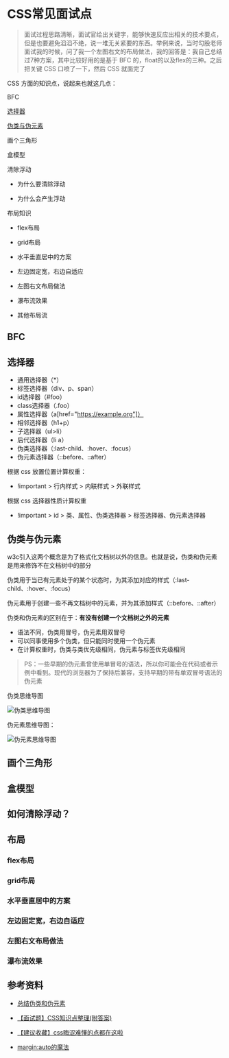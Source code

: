 # CSS常见面试点


> 面试过程思路清晰，面试官给出关键字，能够快速反应出相关的技术要点，但是也要避免滔滔不绝，说一堆无关紧要的东西。举例来说，当时勾股老师面试我的时候，问了我一个左图右文的布局做法，我的回答是：我自己总结过7种方案，其中比较好用的是基于 BFC 的，float的以及flex的三种。之后把关键 CSS 口喷了一下，然后 CSS 就面完了



CSS 方面的知识点，说起来也就这几点：

BFC

[选择器](#选择器)

[伪类与伪元素](#伪类与伪元素)

画个三角形

盒模型

清除浮动

- 为什么要清除浮动

- 为什么会产生浮动

布局知识

- flex布局

- grid布局

- 水平垂直居中的方案
- 左边固定宽，右边自适应
- 左图右文布局做法
- 瀑布流效果
- 其他布局流



## BFC





## 选择器

- 通用选择器（*）
- 标签选择器（div、p、span）
- id选择器（#foo）
- class选择器（.foo）
- 属性选择器（a[href="https://example.org"]）
- 相邻选择器（h1+p）
- 子选择器（ul>li）
- 后代选择器（li a）
- 伪类选择器（:last-child、:hover、:focus）
- 伪元素选择器（::before、::after）

根据 css 放置位置计算权重：

- !important > 行内样式 > 内联样式 > 外联样式

根据 css 选择器性质计算权重

- !important > id > 类、属性、伪类选择器 > 标签选择器、伪元素选择器



## 伪类与伪元素

w3c引入这两个概念是为了格式化文档树以外的信息。也就是说，伪类和伪元素是用来修饰不在文档树中的部分

伪类用于当已有元素处于的某个状态时，为其添加对应的样式（:last-child、:hover、:focus）

伪元素用于创建一些不再文档树中的元素，并为其添加样式（::before、::after）

伪类和伪元素的区别在于：**有没有创建一个文档树之外的元素**

- 语法不同，伪类用冒号，伪元素用双冒号
- 可以同事使用多个伪类，但只能同时使用一个伪元素
- 在计算权重时，伪类与类优先级相同，伪元素与标签优先级相同

> PS：一些早期的伪元素曾使用单冒号的语法，所以你可能会在代码或者示例中看到。现代的浏览器为了保持后兼容，支持早期的带有单双冒号语法的伪元素

伪类思维导图

![伪类思维导图](https://i.loli.net/2021/10/08/2zSThQidZUqAtIf.png)

伪元素思维导图：

![伪元素思维导图](https://i.loli.net/2021/10/08/mSA8fvzoYdwGeCc.png)



## 画个三角形





## 盒模型




## 如何清除浮动？



## 布局



### flex布局



### grid布局



### 水平垂直居中的方案



### 左边固定宽，右边自适应



### 左图右文布局做法



### 瀑布流效果











## 参考资料

- [总结伪类和伪元素](http://www.alloyteam.com/2016/05/summary-of-pseudo-classes-and-pseudo-elements/)

- [【面试题】CSS知识点整理(附答案)](https://juejin.cn/post/6844904117819850765)

- [【建议收藏】css晦涩难懂的点都在这啦](https://juejin.cn/post/6888102016007176200)

- [margin:auto的魔法](https://mp.weixin.qq.com/s/KoIpUnJtUp2Y5bComYRHHw)

  

  

